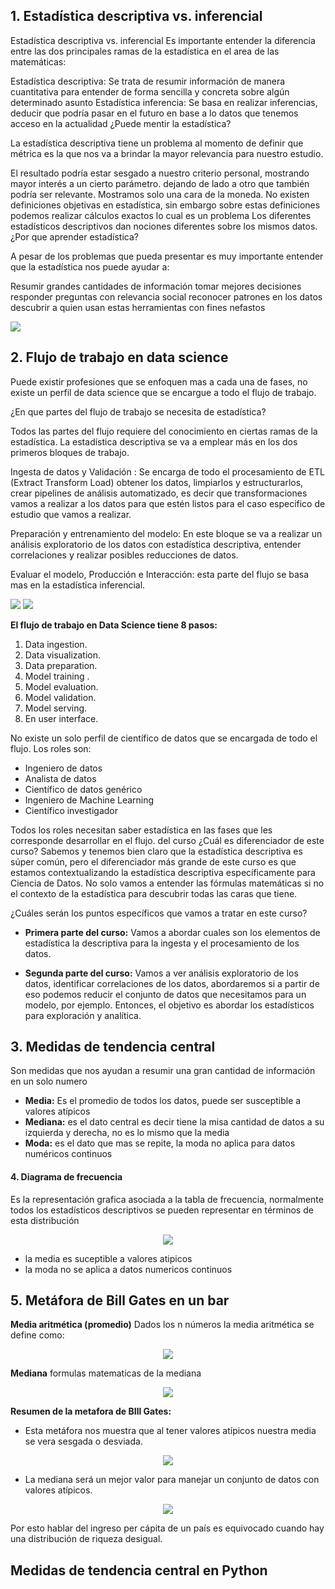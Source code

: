 
## 1. Estadística descriptiva vs. inferencial

Estadística descriptiva vs. inferencial
Es importante entender la diferencia entre las dos principales ramas de la estadística en el area de las matemáticas:

Estadística descriptiva: Se trata de resumir información de manera cuantitativa para entender de forma sencilla y concreta sobre algún determinado asunto
Estadística inferencia: Se basa en realizar inferencias, deducir que podría pasar en el futuro en base a lo datos que tenemos acceso en la actualidad
¿Puede mentir la estadística?

La estadística descriptiva tiene un problema al momento de definir que métrica es la que nos va a brindar la mayor relevancia para nuestro estudio.

El resultado podría estar sesgado a nuestro criterio personal, mostrando mayor interés a un cierto parámetro. dejando de lado a otro que también podría ser relevante. Mostramos solo una cara de la moneda.
No existen definiciones objetivas en estadística, sin embargo sobre estas definiciones podemos realizar cálculos exactos lo cual es un problema
Los diferentes estadísticos descriptivos dan nociones diferentes sobre los mismos datos.
¿Por que aprender estadística?

A pesar de los problemas que pueda presentar es muy importante entender que la estadística nos puede ayudar a:

Resumir grandes cantidades de información
tomar mejores decisiones
responder preguntas con relevancia social
reconocer patrones en los datos
descubrir a quien usan estas herramientas con fines nefastos

<img src="./img/estadistica.png">


## 2. Flujo de trabajo en data science

Puede existir profesiones que se enfoquen mas a cada una de fases, no existe un perfil de data science que se encargue a todo el flujo de trabajo.

¿En que partes del flujo de trabajo se necesita de estadística?

Todos las partes del flujo requiere del conocimiento en ciertas ramas de la estadística. La estadística descriptiva se va a emplear más en los dos primeros bloques de trabajo.

Ingesta de datos y Validación : Se encarga de todo el procesamiento de ETL (Extract Transform Load) obtener los datos, limpiarlos y estructurarlos, crear pipelines de análisis automatizado, es decir que transformaciones vamos a realizar a los datos para que estén listos para el caso especifico de estudio que vamos a realizar.

Preparación y entrenamiento del modelo: En este bloque se va a realizar un análisis exploratorio de los datos con estadística descriptiva, entender correlaciones y realizar posibles reducciones de datos.

Evaluar el modelo, Producción e Interacción: esta parte del flujo se basa mas en la estadística inferencial.

<img src="./img/flujo_de_trabajo.jpg">

<img src="./img/secuencia_de_datos.jpg">

**El flujo de trabajo en Data Science tiene 8 pasos:**

1. Data ingestion.
2. Data visualization.
3. Data preparation.
4. Model training .
5. Model evaluation.
6. Model validation.
7. Model serving.
8. En user interface.

No existe un solo perfil de científico de datos que se encargada de todo el flujo.
Los roles son:

* Ingeniero de datos
* Analista de datos
* Científico de datos genérico
* Ingeniero de Machine Learning
* Científico investigador

Todos los roles necesitan saber estadística en las fases que les corresponde desarrollar en el flujo.
 del curso
¿Cuál es diferenciador de este curso?
Sabemos y tenemos bien claro que la estadística descriptiva es súper común, pero el diferenciador más grande de este curso es que estamos contextualizando la estadística descriptiva específicamente para Ciencia de Datos. No solo vamos a entender las fórmulas matemáticas si no el contexto de la estadística para descubrir todas las caras que tiene.

¿Cuáles serán los puntos específicos que vamos a tratar en este curso?

* **Primera parte del curso:** Vamos a abordar cuales son los elementos de estadística la descriptiva para la ingesta y el procesamiento de los datos.


* **Segunda parte del curso:** Vamos a ver análisis exploratorio de los datos, identificar correlaciones de los datos, abordaremos si a partir de eso podemos reducir el conjunto de datos que necesitamos para un modelo, por ejemplo. Entonces, el objetivo es abordar los estadísticos para exploración y analítica.


## 3. Medidas de tendencia central

Son medidas que nos ayudan a resumir una gran cantidad de información en un solo numero

* **Media:** Es el promedio de todos los datos, puede ser susceptible a valores atípicos
* **Mediana:** es el dato central es decir tiene la misa cantidad de datos a su izquierda y derecha, no es lo mismo que la media
* **Moda:** es el dato que mas se repite, la moda no aplica para datos numéricos continuos

#### 4. Diagrama de frecuencia
Es la representación grafica asociada a la tabla de frecuencia, normalmente todos los estadísticos descriptivos se pueden representar en términos de esta distribución

<center>
<img src="./img/diagrama_de_frecuencias.jpg">
</center>

* la media es suceptible a valores atipicos
* la moda no se aplica a datos numericos continuos

## 5. Metáfora de Bill Gates en un bar

**Media aritmética (promedio)**
Dados los n números la media aritmética se define como:

<center><img src="./img/media.jpg"></center>

**Mediana**
formulas matematicas de la mediana
<center><img src="./img/mediana.jpg"></center>


**Resumen de la metafora de BIll Gates:**

* Esta metáfora nos muestra que al tener valores atípicos nuestra media se vera sesgada o desviada.

<center><img src="./img/metafora_de_bill_gates.jpg"></center>

* La mediana será un mejor valor para manejar un conjunto de datos con valores atípicos.

<center><img src="./img/metafora_de_bill_gates_2.jpg"></center>

Por esto hablar del ingreso per cápita de un país es equivocado cuando hay una distribución de riqueza desigual.

## Medidas de tendencia central en Python